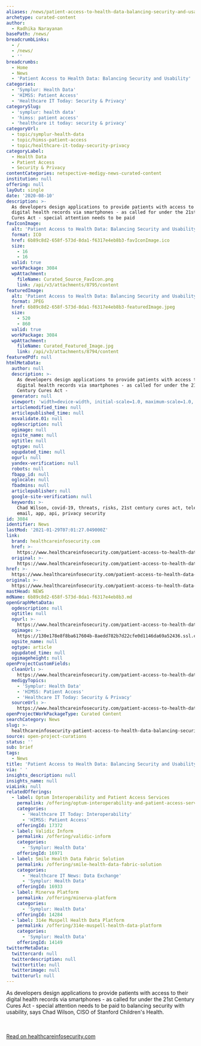 ```yaml
---
aliases: /news/patient-access-to-health-data-balancing-security-and-usability
archetype: curated-content
author:
  - Radhika Narayanan
basePath: /news/
breadcrumbLinks:
  - /
  - /news/
  - ''
breadcrumbs:
  - Home
  - News
  - 'Patient Access to Health Data: Balancing Security and Usability'
categories:
  - 'Symplur: Health Data'
  - 'HIMSS: Patient Access'
  - 'Healthcare IT Today: Security & Privacy'
categorySlug:
  - 'symplur: health data'
  - 'himss: patient access'
  - 'healthcare it today: security & privacy'
categoryUrl:
  - topic/symplur-health-data
  - topic/himss-patient-access
  - topic/healthcare-it-today-security-privacy
categoryLabel:
  - Health Data
  - Patient Access
  - Security & Privacy
contentCategories: netspective-medigy-news-curated-content
institution: null
offering: null
layOut: single
date: '2020-08-10'
description: >-
  As developers design applications to provide patients with access to their
  digital health records via smartphones - as called for under the 21st Century
  Cures Act - special attention needs to be paid 
favIconImage:
  alt: 'Patient Access to Health Data: Balancing Security and Usability'
  format: ICO
  href: 6b89c8d2-658f-573d-8da1-f6317e4eb8b3-favIconImage.ico
  size:
    - 16
    - 16
  valid: true
  workPackage: 3084
  wpAttachment:
    fileName: Curated_Source_FavIcon.png
    link: /api/v3/attachments/8795/content
featuredImage:
  alt: 'Patient Access to Health Data: Balancing Security and Usability'
  format: JPEG
  href: 6b89c8d2-658f-573d-8da1-f6317e4eb8b3-featuredImage.jpeg
  size:
    - 520
    - 860
  valid: true
  workPackage: 3084
  wpAttachment:
    fileName: Curated_Featured_Image.jpg
    link: /api/v3/attachments/8794/content
featuredPdf: null
htmlMetaData:
  author: null
  description: >-
    As developers design applications to provide patients with access to their
    digital health records via smartphones - as called for under the 21st
    Century Cures Act -
  generator: null
  viewport: 'width=device-width, initial-scale=1.0, maximum-scale=1.0, user-scalable=0'
  articlemodified_time: null
  articlepublished_time: null
  msvalidate.01: null
  ogdescription: null
  ogimage: null
  ogsite_name: null
  ogtitle: null
  ogtype: null
  ogupdated_time: null
  ogurl: null
  yandex-verification: null
  robots: null
  fbapp_id: null
  oglocale: null
  fbadmins: null
  articlepublisher: null
  google-site-verification: null
  keywords: >-
    Chad Wilson, covid-19, threats, risks, 21st century cures act, telehealth,
    email, app, api, privacy security
id: 3084
identifier: News
lastMod: '2021-01-29T07:01:27.049000Z'
link:
  brand: healthcareinfosecurity.com
  href: >-
    https://www.healthcareinfosecurity.com/patient-access-to-health-data-balancing-security-usability-a-14785
  original: >-
    https://www.healthcareinfosecurity.com/patient-access-to-health-data-balancing-security-usability-a-14785
href: >-
  https://www.healthcareinfosecurity.com/patient-access-to-health-data-balancing-security-usability-a-14785
original: >-
  https://www.healthcareinfosecurity.com/patient-access-to-health-data-balancing-security-usability-a-14785
mastHead: NEWS
mdName: 6b89c8d2-658f-573d-8da1-f6317e4eb8b3.md
openGraphMetaData:
  ogdescription: null
  ogtitle: null
  ogurl: >-
    https://www.healthcareinfosecurity.com/patient-access-to-health-data-balancing-security-usability-a-14785
  ogimage: >-
    https://130e178e8f8ba617604b-8aedd782b7d22cfe0d1146da69a52436.ssl.cf1.rackcdn.com/chad-wilson-video-showcase_image-3-a-14785.jpg
  ogsite_name: null
  ogtype: article
  ogupdated_time: null
  ogimageheight: null
openProjectCustomFields:
  cleanUrl: >-
    https://www.healthcareinfosecurity.com/patient-access-to-health-data-balancing-security-usability-a-14785
  medigyTopics:
    - 'Symplur: Health Data'
    - 'HIMSS: Patient Access'
    - 'Healthcare IT Today: Security & Privacy'
  sourceUrl: >-
    https://www.healthcareinfosecurity.com/patient-access-to-health-data-balancing-security-usability-a-14785
openProjectWorkPackageType: Curated Content
searchCategory: News
slug: >-
  healthcareinfosecurity-patient-access-to-health-data-balancing-security-and-usability
source: open-project-curations
status: ''
sub: brief
tags:
  - News
title: 'Patient Access to Health Data: Balancing Security and Usability'
via: ' '
insights_description: null
insights_name: null
viaLink: null
relatedOfferings:
  - label: Optum Interoperability and Patient Access Services
    permalink: /offering/optum-interoperability-and-patient-access-services
    categories:
      - 'Healthcare IT Today: Interoperability'
      - 'HIMSS: Patient Access'
    offeringId: 17372
  - label: Validic Inform
    permalink: /offering/validic-inform
    categories:
      - 'Symplur: Health Data'
    offeringId: 16971
  - label: Smile Health Data Fabric Solution
    permalink: /offering/smile-health-data-fabric-solution
    categories:
      - 'Healthcare IT News: Data Exchange'
      - 'Symplur: Health Data'
    offeringId: 16933
  - label: Minerva Platform
    permalink: /offering/minerva-platform
    categories:
      - 'Symplur: Health Data'
    offeringId: 14284
  - label: 314e Muspell Health Data Platform
    permalink: /offering/314e-muspell-health-data-platform
    categories:
      - 'Symplur: Health Data'
    offeringId: 14149
twitterMetaData:
  twittercard: null
  twitterdescription: null
  twittertitle: null
  twitterimage: null
  twitterurl: null
---
```

As developers design applications to provide patients with access to their digital health records via smartphones - as called for under the 21st Century Cures Act - special attention needs to be paid to balancing security with usability, says Chad Wilson, CISO of Stanford Children's Health.

<br><br><a target="_blank" href=https://www.healthcareinfosecurity.com/patient-access-to-health-data-balancing-security-usability-a-14785>Read on healthcareinfosecurity.com</a>
